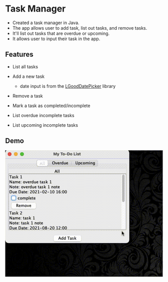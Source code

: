 # Task Manager

- Created a task manager in Java.
- The app allows user to add task, list out tasks, and remove tasks.
- It'll list out tasks that are overdue or upcoming.
- It allows user to input their task in the app.


## Features

* List all tasks

* Add a new task
    - date input is from the [LGoodDatePicker](https://github.com/LGoodDatePicker/LGoodDatePicker) library

* Remove a task

* Mark a task as completed/incomplete

* List overdue incomplete tasks

* List upcoming incomplete tasks

## Demo

![demo](imgSrc/Demo.gif)